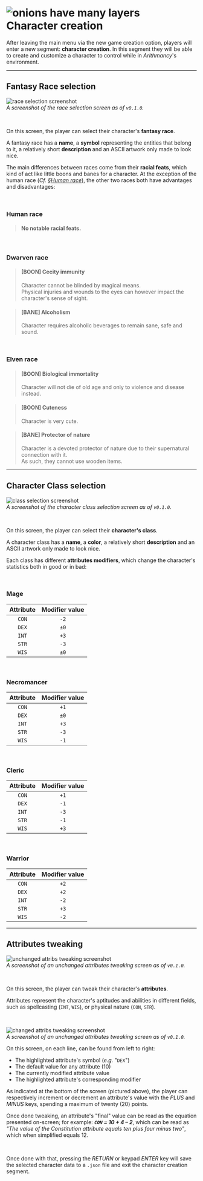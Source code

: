 # ![onions have many layers](/docs/_assets/meta/logo/cromniomancy.png)<br>Character creation

After leaving the main menu via the new game creation option, players will enter a new segment: __character creation__. In this segment they will be able to create and customize a character to control while in *Arithmancy*'s environment.

---

## Fantasy Race selection

![race selection screenshot](/docs/_assets/pre/charCreation/race.png)<br>*A screenshot of the race selection screen as of `v0.1.0`.*

&nbsp;

On this screen, the player can select their character's __fantasy race__.

A fantasy race has a __name__, a __symbol__ representing the entities that belong to it, a relatively short __description__ and an ASCII artwork only made to look nice.

The main differences between races come from their __racial feats__, which kind of act like little boons and banes for a character. At the exception of the human race (*Cf.* *[§Human race](#human-race)*), the other two races both have advantages and disadvantages:

&nbsp;

### Human race

> #### No notable racial feats.

&nbsp;

### Dwarven race

> #### __[BOON]__ Cecity immunity
> 
> Character cannot be blinded by magical means.<br>Physical injuries and wounds to the eyes can however impact the character's sense of sight.

> #### __[BANE]__ Alcoholism
> 
> Character requires alcoholic beverages to remain sane, safe and sound.

&nbsp;

### Elven race

> #### __[BOON]__ Biological immortality
> 
> Character will not die of old age and only to violence and disease instead.

> #### __[BOON]__ Cuteness
> 
> Character is very cute.

> #### __[BANE]__ Protector of nature
> 
> Character is a devoted protector of nature due to their supernatural connection with it.<br>As such, they cannot use wooden items.

---

## Character Class selection

![class selection screenshot](/docs/_assets/pre/charCreation/class.png)<br>*A screenshot of the character class selection screen as of `v0.1.0`.*

&nbsp;

On this screen, the player can select their __character's class__.

A character class has a __name__, a __color__, a relatively short __description__ and an ASCII artwork only made to look nice.

Each class has different __attributes modifiers__, which change the character's statistics both in good or in bad:

&nbsp;

### Mage

|Attribute|Modifier value|
|:-:|:-:|
|`CON`|`-2`|
|`DEX`|`±0`|
|`INT`|`+3`|
|`STR`|`-3`|
|`WIS`|`±0`|

&nbsp;

### Necromancer

|Attribute|Modifier value|
|:-:|:-:|
|`CON`|`+1`|
|`DEX`|`±0`|
|`INT`|`+3`|
|`STR`|`-3`|
|`WIS`|`-1`|

&nbsp;

### Cleric

|Attribute|Modifier value|
|:-:|:-:|
|`CON`|`+1`|
|`DEX`|`-1`|
|`INT`|`-3`|
|`STR`|`-1`|
|`WIS`|`+3`|

&nbsp;

### Warrior

|Attribute|Modifier value|
|:-:|:-:|
|`CON`|`+2`|
|`DEX`|`+2`|
|`INT`|`-2`|
|`STR`|`+3`|
|`WIS`|`-2`|

---

## Attributes tweaking

![unchanged attribs tweaking screenshot](/docs/_assets/pre/charCreation/attribsDefault.png)<br>*A screenshot of an unchanged attributes tweaking screen as of `v0.1.0`.*

&nbsp;

On this screen, the player can tweak their character's __attributes__.

Attributes represent the character's aptitudes and abilities in different fields, such as spellcasting (`INT`, `WIS`), or physical nature (`CON`, `STR`).

&nbsp;

![changed attribs tweaking screenshot](/docs/_assets/pre/charCreation/attribsTweaked.png)<br>*A screenshot of an unchanged attributes tweaking screen as of `v0.1.0`.*

On this screen, on each line, can be found from left to right:

- The highlighted attribute's symbol (*e.g.* "`DEX`")
- The default value for any attribute (10)
- The currently modified attribute value
- The highlighted attribute's corresponding modifier

As indicated at the bottom of the screen (pictured above), the player can respectively increment or decrement an attribute's value with the *PLUS* and *MINUS* keys, spending a maximum of twenty (20) points.

Once done tweaking, an attribute's "final" value can be read as the equation presented on-screen; for example: __*`CON` = 10 + 4 – 2*__, which can be read as *"The value of the Constitution attribute equals ten plus four minus two"*, which when simplified equals 12.

&nbsp;

Once done with that, pressing the *RETURN* or keypad *ENTER* key will save the selected character data to a `.json` file and exit the character creation segment.